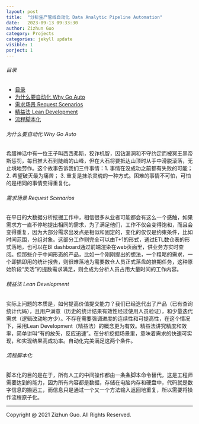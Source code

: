 ```yaml
---
layout: post
title:  "分析生产管线自动化 Data Analytic Pipeline Automation"
date:   2023-09-13 09:33:30
author: Zizhun Guo
category: Projects
categories: jekyll update
visible: 1
porject: 1
---
```


###### 目录
- [目录](#目录)
- [为什么要自动化 Why Go Auto](#为什么要自动化-why-go-auto)
- [需求场景 Request Scenarios](#需求场景-request-scenarios)
- [精益法 Lean Development](#精益法-lean-development)
- [流程脚本化](#流程脚本化)


###### 为什么要自动化 Why Go Auto

希腊神话中有一位王子叫西西弗斯，狡诈机智，因钻漏洞和不守约定而被冥王黑帝斯惩罚，每日推大石到陡峭的山峰，但在大石将要抵达山顶时从手中滑脱滚落，无止境地劳作。这个故事告诉我们三件事情：1. 事情在没成功之前都有失败的可能； 2. 希望破灭最为痛苦； 3. 重复是抹杀灵魂的一种方式。困难的事情不可怕，可怕的是相同的事情变得重复化。

###### 需求场景 Request Scenarios

在平日的大数据分析挖掘工作中，相信很多从业者可能都会有这么一个感触，如果需求方一直不停地提出相同的需求，为了满足他们，工作不仅会变得饱和，而且会变得重复，因为大部分需求出发点是相似和固定的，变化的仅仅是约束条件，比如时间范围，分组对象。这部分工作则完全可以由T+1的形式，通过ETL数仓表的形式落地，也可以在BI dashboard通过前端渲染在web页面里，供业务方实时查阅。但那些介于中间形态的产品，比如一个刚刚提出的想法，一个粗略的需求，一个即插即用的统计报告，则很难落地为需要数仓人员正式落盘的排期任务，这种原始阶段“灵活”的提数需求满足，则会成为分析人员占用大量时间的工作内容。

###### 精益法 Lean Development

实际上问题的本质是，如何提高价值提交能力？我们已经迭代出了产品（已有查询统计代码），且用户满意（历史的统计结果有效性经过使用人员验证），和少量迭代需求（逻辑改动地方少）。不存在需要强调进度的连续性和可提高性，在这个情况下，采用Lean Development（精益法）的概念更为有效。精益法讲究精度和效率，简单讲叫“有的放矢，反应迅速”。在分析挖掘场景里，意味着需求的快速可实现，和实现结果高成功率。自动化完美满足这两个条件。


###### 流程脚本化

脚本化的目的是在于，所有人工的中间操作都由一条条脚本命令替代，这是工程师需要达到的能力，因为所有内容都是数据，存储在电脑内存和硬盘中，代码就是数字信息的搬运工，而信息只是通过一个又一个方法输入返回地重复，所以需要将操作流程原子化。

---
Copyright @ 2021 Zizhun Guo. All Rights Reserved.


